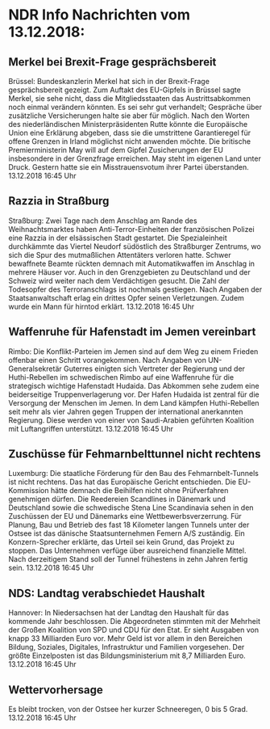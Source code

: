 # NDR Info Nachrichten vom 13.12.2018:


## Merkel bei Brexit-Frage gesprächsbereit
Brüssel: Bundeskanzlerin Merkel hat sich in der Brexit-Frage gesprächsbereit gezeigt. Zum Auftakt des EU-Gipfels in Brüssel sagte Merkel, sie sehe nicht, dass die Mitgliedsstaaten das Austrittsabkommen noch einmal verändern könnten. Es sei sehr gut verhandelt; Gespräche über zusätzliche Versicherungen halte sie aber für möglich. Nach den Worten des niederländischen Ministerpräsidenten Rutte könnte die Europäische Union eine Erklärung abgeben, dass sie die umstrittene Garantieregel für offene Grenzen in Irland möglichst nicht anwenden möchte. Die britische Premierministerin May will auf dem Gipfel Zusicherungen der EU insbesondere in der Grenzfrage erreichen. May steht im eigenen Land unter Druck. Gestern hatte sie ein Misstrauensvotum ihrer Partei überstanden. 13.12.2018 16:45 Uhr 

## Razzia in Straßburg
Straßburg: Zwei Tage nach dem Anschlag am Rande des Weihnachtsmarktes haben Anti-Terror-Einheiten der französischen Polizei eine Razzia in der elsässischen Stadt gestartet. Die Spezialeinheit durchkämmte das Viertel Neudorf südöstlich des Straßburger Zentrums, wo sich die Spur des mutmaßlichen Attentäters verloren hatte. Schwer bewaffnete Beamte rückten demnach mit Automatikwaffen im Anschlag in mehrere Häuser vor. Auch in den Grenzgebieten zu Deutschland und der Schweiz wird weiter nach dem Verdächtigen gesucht. Die Zahl der Todesopfer des Terroranschlags ist nochmals gestiegen. Nach Angaben der Staatsanwaltschaft erlag ein drittes Opfer seinen Verletzungen. Zudem wurde ein Mann für hirntod erklärt. 13.12.2018 16:45 Uhr 

## Waffenruhe für Hafenstadt im Jemen vereinbart
Rimbo:		Die Konflikt-Parteien im Jemen sind auf dem Weg zu einem Frieden offenbar einen Schritt vorangekommen. Nach Angaben von UN-Generalsekretär Guterres einigten sich Vertreter der Regierung und der Huthi-Rebellen im schwedischen Rimbo auf eine Waffenruhe für die strategisch wichtige Hafenstadt Hudaida. Das Abkommen sehe zudem eine beiderseitige Truppenverlagerung vor. Der Hafen Hudaida ist zentral für die Versorgung der Menschen im Jemen. In dem Land kämpfen Huthi-Rebellen seit mehr als vier Jahren gegen Truppen der international anerkannten Regierung. Diese werden von einer von Saudi-Arabien geführten Koalition mit Luftangriffen unterstützt. 13.12.2018 16:45 Uhr 

## Zuschüsse für Fehmarnbelttunnel nicht rechtens
Luxemburg: Die staatliche Förderung für den Bau des Fehmarnbelt-Tunnels ist nicht rechtens. Das hat das Europäische Gericht entschieden. Die EU-Kommission hätte demnach die Beihilfen nicht ohne Prüfverfahren genehmigen dürfen. Die Reedereien Scandlines in Dänemark und Deutschland sowie die schwedische Stena Line Scandinavia sehen in den Zuschüssen der EU und Dänemarks eine Wettbewerbsverzerrung. Für Planung, Bau und Betrieb des fast 18 Kilometer langen Tunnels unter der Ostsee ist das dänische Staatsunternehmen Femern A/S zuständig. Ein Konzern-Sprecher erklärte, das Urteil sei kein Grund, das Projekt zu stoppen. Das Unternehmen verfüge über ausreichend finanzielle Mittel. Nach derzeitigem Stand soll der Tunnel frühestens in zehn Jahren fertig sein. 13.12.2018 16:45 Uhr 

## NDS: Landtag verabschiedet Haushalt
Hannover: In Niedersachsen hat der Landtag den Haushalt für das kommende Jahr beschlossen. Die Abgeordneten stimmten mit der Mehrheit der Großen Koalition von SPD und CDU für den Etat. Er sieht Ausgaben von knapp 33 Milliarden Euro vor. Mehr Geld ist vor allem in den Bereichen Bildung, Soziales, Digitales, Infrastruktur und Familien vorgesehen. Der größte Einzelposten ist das Bildungsministerium mit 8,7 Milliarden Euro. 13.12.2018 16:45 Uhr 

## Wettervorhersage
Es bleibt trocken, von der Ostsee her kurzer Schneeregen, 0 bis 5 Grad. 13.12.2018 16:45 Uhr 

